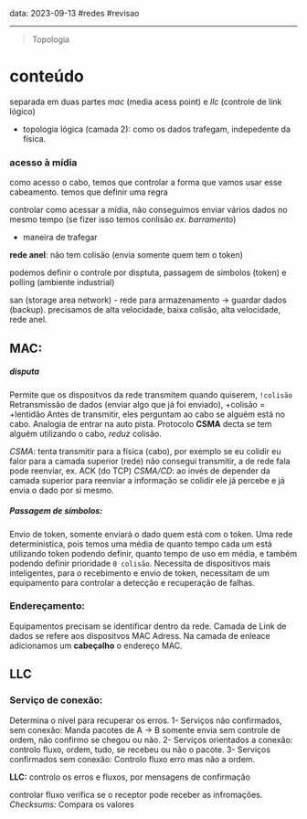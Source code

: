 data: 2023-09-13
#redes #revisao

---

> Topologia
# conteúdo
separada em duas partes *mac* (media acess point) e *llc* (controle de link lógico)

- topologia lógica (camada 2): como os dados trafegam, indepedente da física.

### acesso à mídia
como acesso o cabo, temos que controlar a forma que vamos usar esse cabeamento. temos que definir uma regra

controlar como acessar a mídia, não conseguimos enviar vários dados no mesmo tempo (se fizer isso temos conlisão *ex. barramento*)
- maneira de trafegar

**rede anel**: não tem colisão (envia somente quem tem o token)

podemos definir o controle por disptuta, passagem de símbolos (token) e polling (ambiente industrial)

san (storage area network) - rede para armazenamento -> guardar dados (backup). precisamos de alta velocidade, baixa colisão, alta velocidade, rede anel.

## MAC:
##### disputa
Permite que os dispositvos da rede transmitem quando quiserem, `!colisão`
Retransmissão de dados (enviar algo que já foi enviado), +colisão = +lentidão
Antes de transmitir, eles perguntam ao cabo se alguém está no cabo. Analogia de entrar na auto pista. Protocolo **CSMA** decta se tem alguém utilizando o cabo, *reduz* colisão.

*CSMA*: tenta transmitir para a física (cabo), por exemplo se eu colidir eu falor para a camada superior (rede) não consegui transmitir, a de rede fala pode reenviar, ex. ACK (do TCP)
*CSMA/CD*: ao invés de depender da camada superior para reenviar a informação se colidir ele já percebe e já envia o dado por si mesmo.

##### Passagem de símbolos:
Envio de token, somente enviará o dado quem está com o token. Uma rede deterministica, pois temos uma média de quanto tempo cada um está utilizando token podendo definir, quanto tempo de uso em média, e também podendo definir prioridade `0 colisão`.
Necessita de dispositivos mais inteligentes, para o recebimento e envio de token, necessitam de um equipamento para controlar a detecção e recuperação de falhas.

### Endereçamento:
Equipamentos precisam se identificar dentro da rede. Camada de Link de dados se refere aos dispositvos MAC Adress.
Na camada de enleace adicionamos um **cabeçalho** o endereço MAC.

## LLC

### Serviço de conexão:
Determina o nível para recuperar os erros.
1- Serviços não confirmados, sem conexão: Manda pacotes de A -> B somente envia sem controle de ordem, não confirmo se chegou ou não.
2- Serviços orientados a conexão: controlo fluxo, ordem, tudo, se recebeu ou não o pacote.
3- Serviços confirmados sem conexão: Controlo fluxo erro mas não a ordem.

**LLC:** controlo os erros e fluxos, por mensagens de confirmação

controlar fluxo verifica se o receptor pode receber as infromações.
*Checksums:* Compara os valores